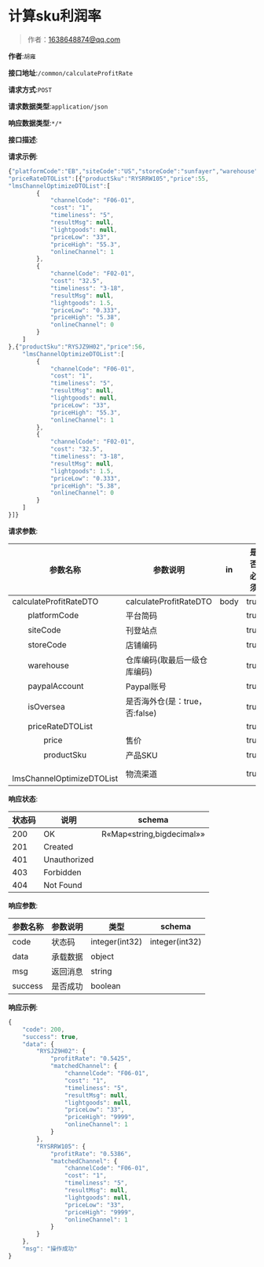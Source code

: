 # 计算sku利润率

> 作者：1638648874@qq.com

**作者**:`胡雍`

**接口地址**:`/common/calculateProfitRate`


**请求方式**:`POST`


**请求数据类型**:`application/json`


**响应数据类型**:`*/*`


**接口描述**:


**请求示例**:


```javascript
{"platformCode":"EB","siteCode":"US","storeCode":"sunfayer","warehouse":"Z20","paypalAccount":"li67bu87@163.com","isOversea":false,
"priceRateDTOList":[{"productSku":"RYSRRW105","price":55,
"lmsChannelOptimizeDTOList":[
        {
            "channelCode": "F06-01",
            "cost": "1",
            "timeliness": "5",
            "resultMsg": null,
            "lightgoods": null,
            "priceLow": "33",
            "priceHigh": "55.3",
            "onlineChannel": 1
        },
        {
            "channelCode": "F02-01",
            "cost": "32.5",
            "timeliness": "3-18",
            "resultMsg": null,
            "lightgoods": 1.5,
            "priceLow": "0.333",
            "priceHigh": "5.38",
            "onlineChannel": 0
        }
    ]
},{"productSku":"RYSJZ9H02","price":56,
	"lmsChannelOptimizeDTOList":[
        {
            "channelCode": "F06-01",
            "cost": "1",
            "timeliness": "5",
            "resultMsg": null,
            "lightgoods": null,
            "priceLow": "33",
            "priceHigh": "55.3",
            "onlineChannel": 1
        },
        {
            "channelCode": "F02-01",
            "cost": "32.5",
            "timeliness": "3-18",
            "resultMsg": null,
            "lightgoods": 1.5,
            "priceLow": "0.333",
            "priceHigh": "5.38",
            "onlineChannel": 0
        }
    ]
}]}
```

**请求参数**:


| 参数名称 | 参数说明 | in    | 是否必须 | 数据类型 | schema |
| -------- | -------- | ----- | -------- | -------- | ------ |
|calculateProfitRateDTO|calculateProfitRateDTO|body|true|CalculateProfitRateDTO|CalculateProfitRateDTO|
|&emsp;&emsp;platformCode|平台简码||true|string||
|&emsp;&emsp;siteCode|刊登站点||true|string||
|&emsp;&emsp;storeCode|店铺编码||true|string||
|&emsp;&emsp;warehouse|仓库编码(取最后一级仓库编码)||true|string||
|&emsp;&emsp;paypalAccount|Paypal账号||true|string||
|&emsp;&emsp;isOversea|是否海外仓(是：true，否:false)||true|boolean||
|&emsp;&emsp;priceRateDTOList|||true|array|ProfitRateDTO|
|&emsp;&emsp;&emsp;&emsp;price|售价||true|number||
|&emsp;&emsp;&emsp;&emsp;productSku|产品SKU||true|string|||
|&emsp;&emsp;&emsp;&emsp;lmsChannelOptimizeDTOList|物流渠道||true|array|||


**响应状态**:


| 状态码 | 说明 | schema |
| -------- | -------- | ----- | 
|200|OK|R«Map«string,bigdecimal»»|
|201|Created||
|401|Unauthorized||
|403|Forbidden||
|404|Not Found|||


**响应参数**:


| 参数名称 | 参数说明 | 类型 | schema |
| -------- | -------- | ----- |----- | 
|code|状态码|integer(int32)|integer(int32)|
|data|承载数据|object||
|msg|返回消息|string||
|success|是否成功|boolean|||


**响应示例**:
```javascript
{
    "code": 200,
    "success": true,
    "data": {
        "RYSJZ9H02": {
            "profitRate": "0.5425",
            "matchedChannel": {
                "channelCode": "F06-01",
                "cost": "1",
                "timeliness": "5",
                "resultMsg": null,
                "lightgoods": null,
                "priceLow": "33",
                "priceHigh": "9999",
                "onlineChannel": 1
            }
        },
        "RYSRRW105": {
            "profitRate": "0.5386",
            "matchedChannel": {
                "channelCode": "F06-01",
                "cost": "1",
                "timeliness": "5",
                "resultMsg": null,
                "lightgoods": null,
                "priceLow": "33",
                "priceHigh": "9999",
                "onlineChannel": 1
            }
        }
    },
    "msg": "操作成功"
}
